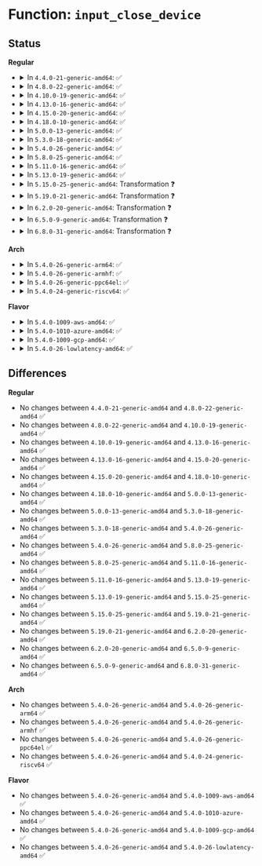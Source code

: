 # Function: <code>input_close_device</code>

## Status
<b>Regular</b>
<ul>
<li>
<details>
<summary>In <code>4.4.0-21-generic-amd64</code>: ✅</summary>

```c
void input_close_device(struct input_handle * handle)
```

```json
{
  "name": "input_close_device",
  "collision_type": "Unique Global",
  "inline_type": "No",
  "funcs": [
    {
      "addr": 18446744071585558544,
      "name": "input_close_device",
      "external": true,
      "loc": "drivers/input/input.c:647",
      "file": "drivers/input/input.c",
      "inline": "seen, unknown",
      "caller_inline": [],
      "caller_func": [
        "drivers/tty/sysrq.c:sysrq_disconnect",
        "drivers/tty/vt/keyboard.c:kbd_disconnect",
        "drivers/input/mousedev.c:mousedev_close_device",
        "drivers/input/mousedev.c:mousedev_cleanup",
        "drivers/input/evdev.c:evdev_cleanup",
        "drivers/input/evdev.c:evdev_release",
        "net/rfkill/input.c:rfkill_disconnect"
      ]
    }
  ],
  "symbols": [
    {
      "addr": 18446744071585558544,
      "name": "input_close_device",
      "section": ".text",
      "bind": "STB_GLOBAL",
      "size": 100
    }
  ]
}
```
</details>
</li>
<li>
<details>
<summary>In <code>4.8.0-22-generic-amd64</code>: ✅</summary>

```c
void input_close_device(struct input_handle * handle)
```

```json
{
  "name": "input_close_device",
  "collision_type": "Unique Global",
  "inline_type": "No",
  "funcs": [
    {
      "addr": 18446744071585952448,
      "name": "input_close_device",
      "external": true,
      "loc": "drivers/input/input.c:646",
      "file": "drivers/input/input.c",
      "inline": "seen, unknown",
      "caller_inline": [],
      "caller_func": [
        "drivers/tty/sysrq.c:sysrq_disconnect",
        "drivers/tty/vt/keyboard.c:kbd_disconnect",
        "drivers/input/mousedev.c:mousedev_cleanup",
        "drivers/input/mousedev.c:mousedev_close_device",
        "drivers/input/evdev.c:evdev_cleanup",
        "drivers/input/evdev.c:evdev_release",
        "net/rfkill/input.c:rfkill_disconnect"
      ]
    }
  ],
  "symbols": [
    {
      "addr": 18446744071585952448,
      "name": "input_close_device",
      "section": ".text",
      "bind": "STB_GLOBAL",
      "size": 100
    }
  ]
}
```
</details>
</li>
<li>
<details>
<summary>In <code>4.10.0-19-generic-amd64</code>: ✅</summary>

```c
void input_close_device(struct input_handle * handle)
```

```json
{
  "name": "input_close_device",
  "collision_type": "Unique Global",
  "inline_type": "No",
  "funcs": [
    {
      "addr": 18446744071586140848,
      "name": "input_close_device",
      "external": true,
      "loc": "drivers/input/input.c:646",
      "file": "drivers/input/input.c",
      "inline": "seen, unknown",
      "caller_inline": [],
      "caller_func": [
        "drivers/tty/sysrq.c:sysrq_disconnect",
        "drivers/tty/vt/keyboard.c:kbd_disconnect",
        "drivers/input/mousedev.c:mousedev_cleanup",
        "drivers/input/mousedev.c:mousedev_close_device",
        "drivers/input/evdev.c:evdev_cleanup",
        "drivers/input/evdev.c:evdev_release",
        "net/rfkill/input.c:rfkill_disconnect"
      ]
    }
  ],
  "symbols": [
    {
      "addr": 18446744071586140848,
      "name": "input_close_device",
      "section": ".text",
      "bind": "STB_GLOBAL",
      "size": 100
    }
  ]
}
```
</details>
</li>
<li>
<details>
<summary>In <code>4.13.0-16-generic-amd64</code>: ✅</summary>

```c
void input_close_device(struct input_handle * handle)
```

```json
{
  "name": "input_close_device",
  "collision_type": "Unique Global",
  "inline_type": "No",
  "funcs": [
    {
      "addr": 18446744071586229632,
      "name": "input_close_device",
      "external": true,
      "loc": "drivers/input/input.c:646",
      "file": "drivers/input/input.c",
      "inline": "seen, unknown",
      "caller_inline": [],
      "caller_func": [
        "drivers/tty/sysrq.c:sysrq_disconnect",
        "drivers/tty/vt/keyboard.c:kbd_disconnect",
        "drivers/input/mousedev.c:mousedev_cleanup",
        "drivers/input/mousedev.c:mousedev_close_device",
        "drivers/input/evdev.c:evdev_cleanup",
        "drivers/input/evdev.c:evdev_release",
        "net/rfkill/input.c:rfkill_disconnect"
      ]
    }
  ],
  "symbols": [
    {
      "addr": 18446744071586229632,
      "name": "input_close_device",
      "section": ".text",
      "bind": "STB_GLOBAL",
      "size": 100
    }
  ]
}
```
</details>
</li>
<li>
<details>
<summary>In <code>4.15.0-20-generic-amd64</code>: ✅</summary>

```c
void input_close_device(struct input_handle * handle)
```

```json
{
  "name": "input_close_device",
  "collision_type": "Unique Global",
  "inline_type": "No",
  "funcs": [
    {
      "addr": 18446744071586692960,
      "name": "input_close_device",
      "external": true,
      "loc": "drivers/input/input.c:646",
      "file": "drivers/input/input.c",
      "inline": "seen, unknown",
      "caller_inline": [],
      "caller_func": [
        "drivers/tty/sysrq.c:sysrq_disconnect",
        "drivers/tty/vt/keyboard.c:kbd_disconnect",
        "drivers/input/mousedev.c:mousedev_cleanup",
        "drivers/input/mousedev.c:mousedev_close_device",
        "drivers/input/evdev.c:evdev_cleanup",
        "drivers/input/evdev.c:evdev_release",
        "net/rfkill/input.c:rfkill_disconnect"
      ]
    }
  ],
  "symbols": [
    {
      "addr": 18446744071586692960,
      "name": "input_close_device",
      "section": ".text",
      "bind": "STB_GLOBAL",
      "size": 103
    }
  ]
}
```
</details>
</li>
<li>
<details>
<summary>In <code>4.18.0-10-generic-amd64</code>: ✅</summary>

```c
void input_close_device(struct input_handle * handle)
```

```json
{
  "name": "input_close_device",
  "collision_type": "Unique Global",
  "inline_type": "No",
  "funcs": [
    {
      "addr": 18446744071586959376,
      "name": "input_close_device",
      "external": true,
      "loc": "drivers/input/input.c:654",
      "file": "drivers/input/input.c",
      "inline": "seen, unknown",
      "caller_inline": [],
      "caller_func": [
        "drivers/tty/sysrq.c:sysrq_disconnect",
        "drivers/tty/vt/keyboard.c:kbd_disconnect",
        "drivers/input/mousedev.c:mousedev_cleanup",
        "drivers/input/mousedev.c:mousedev_close_device",
        "drivers/input/evdev.c:evdev_cleanup",
        "drivers/input/evdev.c:evdev_release",
        "net/rfkill/input.c:rfkill_disconnect"
      ]
    }
  ],
  "symbols": [
    {
      "addr": 18446744071586959376,
      "name": "input_close_device",
      "section": ".text",
      "bind": "STB_GLOBAL",
      "size": 118
    }
  ]
}
```
</details>
</li>
<li>
<details>
<summary>In <code>5.0.0-13-generic-amd64</code>: ✅</summary>

```c
void input_close_device(struct input_handle * handle)
```

```json
{
  "name": "input_close_device",
  "collision_type": "Unique Global",
  "inline_type": "No",
  "funcs": [
    {
      "addr": 18446744071587120240,
      "name": "input_close_device",
      "external": true,
      "loc": "drivers/input/input.c:654",
      "file": "drivers/input/input.c",
      "inline": "seen, unknown",
      "caller_inline": [],
      "caller_func": [
        "drivers/tty/sysrq.c:sysrq_disconnect",
        "drivers/tty/vt/keyboard.c:kbd_disconnect",
        "drivers/input/mousedev.c:mousedev_cleanup",
        "drivers/input/mousedev.c:mousedev_close_device",
        "drivers/input/evdev.c:evdev_cleanup",
        "drivers/input/evdev.c:evdev_release",
        "net/rfkill/input.c:rfkill_disconnect"
      ]
    }
  ],
  "symbols": [
    {
      "addr": 18446744071587120240,
      "name": "input_close_device",
      "section": ".text",
      "bind": "STB_GLOBAL",
      "size": 118
    }
  ]
}
```
</details>
</li>
<li>
<details>
<summary>In <code>5.3.0-18-generic-amd64</code>: ✅</summary>

```c
void input_close_device(struct input_handle * handle)
```

```json
{
  "name": "input_close_device",
  "collision_type": "Unique Global",
  "inline_type": "No",
  "funcs": [
    {
      "addr": 18446744071587385008,
      "name": "input_close_device",
      "external": true,
      "loc": "drivers/input/input.c:650",
      "file": "drivers/input/input.c",
      "inline": "seen, unknown",
      "caller_inline": [],
      "caller_func": [
        "drivers/tty/sysrq.c:sysrq_disconnect",
        "drivers/tty/vt/keyboard.c:kbd_disconnect",
        "drivers/input/mousedev.c:mousedev_cleanup",
        "drivers/input/mousedev.c:mousedev_close_device",
        "drivers/input/evdev.c:evdev_cleanup",
        "drivers/input/evdev.c:evdev_release",
        "net/rfkill/input.c:rfkill_disconnect"
      ]
    }
  ],
  "symbols": [
    {
      "addr": 18446744071587385008,
      "name": "input_close_device",
      "section": ".text",
      "bind": "STB_GLOBAL",
      "size": 118
    }
  ]
}
```
</details>
</li>
<li>
<details>
<summary>In <code>5.4.0-26-generic-amd64</code>: ✅</summary>

```c
void input_close_device(struct input_handle * handle)
```

```json
{
  "name": "input_close_device",
  "collision_type": "Unique Global",
  "inline_type": "No",
  "funcs": [
    {
      "addr": 18446744071587587008,
      "name": "input_close_device",
      "external": true,
      "loc": "drivers/input/input.c:670",
      "file": "drivers/input/input.c",
      "inline": "seen, unknown",
      "caller_inline": [],
      "caller_func": [
        "drivers/tty/sysrq.c:sysrq_disconnect",
        "drivers/tty/vt/keyboard.c:kbd_disconnect",
        "drivers/input/mousedev.c:mousedev_cleanup",
        "drivers/input/mousedev.c:mousedev_close_device",
        "drivers/input/evdev.c:evdev_cleanup",
        "drivers/input/evdev.c:evdev_release",
        "net/rfkill/input.c:rfkill_disconnect"
      ]
    }
  ],
  "symbols": [
    {
      "addr": 18446744071587587008,
      "name": "input_close_device",
      "section": ".text",
      "bind": "STB_GLOBAL",
      "size": 136
    }
  ]
}
```
</details>
</li>
<li>
<details>
<summary>In <code>5.8.0-25-generic-amd64</code>: ✅</summary>

```c
void input_close_device(struct input_handle * handle)
```

```json
{
  "name": "input_close_device",
  "collision_type": "Unique Global",
  "inline_type": "No",
  "funcs": [
    {
      "addr": 18446744071588448080,
      "name": "input_close_device",
      "external": true,
      "loc": "drivers/input/input.c:670",
      "file": "drivers/input/input.c",
      "inline": "seen, unknown",
      "caller_inline": [],
      "caller_func": [
        "drivers/tty/sysrq.c:sysrq_disconnect",
        "drivers/tty/vt/keyboard.c:kbd_disconnect",
        "drivers/input/mousedev.c:mousedev_disconnect",
        "drivers/input/mousedev.c:mousedev_cleanup",
        "drivers/input/mousedev.c:mixdev_close_devices",
        "drivers/input/evdev.c:evdev_cleanup",
        "drivers/input/evdev.c:evdev_release",
        "net/rfkill/input.c:rfkill_disconnect"
      ]
    }
  ],
  "symbols": [
    {
      "addr": 18446744071588448080,
      "name": "input_close_device",
      "section": ".text",
      "bind": "STB_GLOBAL",
      "size": 136
    }
  ]
}
```
</details>
</li>
<li>
<details>
<summary>In <code>5.11.0-16-generic-amd64</code>: ✅</summary>

```c
void input_close_device(struct input_handle * handle)
```

```json
{
  "name": "input_close_device",
  "collision_type": "Unique Global",
  "inline_type": "No",
  "funcs": [
    {
      "addr": 18446744071588478064,
      "name": "input_close_device",
      "external": true,
      "loc": "drivers/input/input.c:675",
      "file": "drivers/input/input.c",
      "inline": "seen, unknown",
      "caller_inline": [],
      "caller_func": [
        "drivers/tty/sysrq.c:sysrq_disconnect",
        "drivers/tty/vt/keyboard.c:kbd_disconnect",
        "drivers/input/mousedev.c:mousedev_disconnect",
        "drivers/input/mousedev.c:mousedev_cleanup",
        "drivers/input/mousedev.c:mixdev_close_devices",
        "drivers/input/evdev.c:evdev_cleanup",
        "drivers/input/evdev.c:evdev_release",
        "net/rfkill/input.c:rfkill_disconnect"
      ]
    }
  ],
  "symbols": [
    {
      "addr": 18446744071588478064,
      "name": "input_close_device",
      "section": ".text",
      "bind": "STB_GLOBAL",
      "size": 153
    }
  ]
}
```
</details>
</li>
<li>
<details>
<summary>In <code>5.13.0-19-generic-amd64</code>: ✅</summary>

```c
void input_close_device(struct input_handle * handle)
```

```json
{
  "name": "input_close_device",
  "collision_type": "Unique Global",
  "inline_type": "No",
  "funcs": [
    {
      "addr": 18446744071588360176,
      "name": "input_close_device",
      "external": true,
      "loc": "drivers/input/input.c:675",
      "file": "drivers/input/input.c",
      "inline": "seen, unknown",
      "caller_inline": [],
      "caller_func": [
        "drivers/tty/sysrq.c:sysrq_disconnect",
        "drivers/tty/vt/keyboard.c:kbd_disconnect",
        "drivers/input/mousedev.c:mousedev_disconnect",
        "drivers/input/mousedev.c:mousedev_cleanup",
        "drivers/input/mousedev.c:mixdev_close_devices",
        "drivers/input/evdev.c:evdev_cleanup",
        "drivers/input/evdev.c:evdev_release",
        "net/rfkill/input.c:rfkill_disconnect"
      ]
    }
  ],
  "symbols": [
    {
      "addr": 18446744071588360176,
      "name": "input_close_device",
      "section": ".text",
      "bind": "STB_GLOBAL",
      "size": 153
    }
  ]
}
```
</details>
</li>
<li>
<details>
<summary>In <code>5.15.0-25-generic-amd64</code>: Transformation ❓</summary>

```c
void input_close_device(struct input_handle * handle)
```

```json
{
  "name": "input_close_device",
  "collision_type": "Unique Global",
  "inline_type": "No",
  "funcs": [
    {
      "addr": 0,
      "name": "input_close_device",
      "external": true,
      "loc": "drivers/input/input.c:675",
      "file": "drivers/input/input.c",
      "inline": "seen, unknown",
      "caller_inline": [],
      "caller_func": [
        "drivers/tty/sysrq.c:sysrq_disconnect",
        "drivers/tty/vt/keyboard.c:kbd_disconnect",
        "drivers/input/mousedev.c:mousedev_cleanup",
        "drivers/input/mousedev.c:mousedev_close_device",
        "drivers/input/evdev.c:evdev_cleanup",
        "drivers/input/evdev.c:evdev_release",
        "net/rfkill/input.c:rfkill_disconnect"
      ]
    }
  ],
  "symbols": [
    {
      "addr": 18446744071592620198,
      "name": "input_close_device.cold",
      "section": ".text",
      "bind": "STB_LOCAL",
      "size": 21
    },
    {
      "addr": 18446744071589025664,
      "name": "input_close_device",
      "section": ".text",
      "bind": "STB_GLOBAL",
      "size": 158
    }
  ]
}
```
</details>
</li>
<li>
<details>
<summary>In <code>5.19.0-21-generic-amd64</code>: Transformation ❓</summary>

```c
void input_close_device(struct input_handle * handle)
```

```json
{
  "name": "input_close_device",
  "collision_type": "Unique Global",
  "inline_type": "No",
  "funcs": [
    {
      "addr": 0,
      "name": "input_close_device",
      "external": true,
      "loc": "drivers/input/input.c:722",
      "file": "drivers/input/input.c",
      "inline": "seen, unknown",
      "caller_inline": [],
      "caller_func": [
        "drivers/tty/sysrq.c:sysrq_disconnect",
        "drivers/tty/vt/keyboard.c:kbd_disconnect",
        "drivers/input/mousedev.c:mousedev_cleanup",
        "drivers/input/mousedev.c:mousedev_close_device",
        "drivers/input/evdev.c:evdev_cleanup",
        "drivers/input/evdev.c:evdev_release",
        "net/rfkill/input.c:rfkill_disconnect"
      ]
    }
  ],
  "symbols": [
    {
      "addr": 18446744071594503698,
      "name": "input_close_device.cold",
      "section": ".text",
      "bind": "STB_LOCAL",
      "size": 21
    },
    {
      "addr": 18446744071590466000,
      "name": "input_close_device",
      "section": ".text",
      "bind": "STB_GLOBAL",
      "size": 168
    }
  ]
}
```
</details>
</li>
<li>
<details>
<summary>In <code>6.2.0-20-generic-amd64</code>: Transformation ❓</summary>

```c
void input_close_device(struct input_handle * handle)
```

```json
{
  "name": "input_close_device",
  "collision_type": "Unique Global",
  "inline_type": "No",
  "funcs": [
    {
      "addr": 0,
      "name": "input_close_device",
      "external": true,
      "loc": "drivers/input/input.c:697",
      "file": "drivers/input/input.c",
      "inline": "seen, unknown",
      "caller_inline": [],
      "caller_func": [
        "drivers/tty/sysrq.c:sysrq_disconnect",
        "drivers/tty/vt/keyboard.c:kbd_disconnect",
        "drivers/input/mousedev.c:mousedev_cleanup",
        "drivers/input/mousedev.c:mousedev_close_device",
        "drivers/input/evdev.c:evdev_cleanup",
        "drivers/input/evdev.c:evdev_release",
        "net/rfkill/input.c:rfkill_disconnect"
      ]
    }
  ],
  "symbols": [
    {
      "addr": 18446744071596304043,
      "name": "input_close_device.cold",
      "section": ".text",
      "bind": "STB_LOCAL",
      "size": 21
    },
    {
      "addr": 18446744071592109088,
      "name": "input_close_device",
      "section": ".text",
      "bind": "STB_GLOBAL",
      "size": 168
    }
  ]
}
```
</details>
</li>
<li>
<details>
<summary>In <code>6.5.0-9-generic-amd64</code>: Transformation ❓</summary>

```c
void input_close_device(struct input_handle * handle)
```

```json
{
  "name": "input_close_device",
  "collision_type": "Unique Global",
  "inline_type": "No",
  "funcs": [
    {
      "addr": 0,
      "name": "input_close_device",
      "external": true,
      "loc": "drivers/input/input.c:700",
      "file": "drivers/input/input.c",
      "inline": "seen, unknown",
      "caller_inline": [],
      "caller_func": [
        "drivers/tty/sysrq.c:sysrq_disconnect",
        "drivers/tty/vt/keyboard.c:kbd_disconnect",
        "drivers/input/mousedev.c:mousedev_cleanup",
        "drivers/input/mousedev.c:mousedev_close_device",
        "drivers/input/evdev.c:evdev_cleanup",
        "drivers/input/evdev.c:evdev_release",
        "net/rfkill/input.c:rfkill_disconnect"
      ]
    }
  ],
  "symbols": [
    {
      "addr": 18446744071596833458,
      "name": "input_close_device.cold",
      "section": ".text",
      "bind": "STB_LOCAL",
      "size": 21
    },
    {
      "addr": 18446744071592532832,
      "name": "input_close_device",
      "section": ".text",
      "bind": "STB_GLOBAL",
      "size": 168
    }
  ]
}
```
</details>
</li>
<li>
<details>
<summary>In <code>6.8.0-31-generic-amd64</code>: Transformation ❓</summary>

```c
void input_close_device(struct input_handle * handle)
```

```json
{
  "name": "input_close_device",
  "collision_type": "Unique Global",
  "inline_type": "No",
  "funcs": [
    {
      "addr": 0,
      "name": "input_close_device",
      "external": true,
      "loc": "drivers/input/input.c:700",
      "file": "drivers/input/input.c",
      "inline": "seen, unknown",
      "caller_inline": [],
      "caller_func": [
        "drivers/tty/sysrq.c:sysrq_disconnect",
        "drivers/tty/vt/keyboard.c:kbd_disconnect",
        "drivers/input/mousedev.c:mousedev_cleanup",
        "drivers/input/mousedev.c:mousedev_close_device",
        "drivers/input/evdev.c:evdev_cleanup",
        "drivers/input/evdev.c:evdev_release",
        "net/rfkill/input.c:rfkill_disconnect"
      ]
    }
  ],
  "symbols": [
    {
      "addr": 18446744071597757491,
      "name": "input_close_device.cold",
      "section": ".text",
      "bind": "STB_LOCAL",
      "size": 21
    },
    {
      "addr": 18446744071593277312,
      "name": "input_close_device",
      "section": ".text",
      "bind": "STB_GLOBAL",
      "size": 168
    }
  ]
}
```
</details>
</li>
</ul>
<b>Arch</b>
<ul>
<li>
<details>
<summary>In <code>5.4.0-26-generic-arm64</code>: ✅</summary>

```c
void input_close_device(struct input_handle * handle)
```

```json
{
  "name": "input_close_device",
  "collision_type": "Unique Global",
  "inline_type": "No",
  "funcs": [
    {
      "addr": 18446603336500728904,
      "name": "input_close_device",
      "external": true,
      "loc": "drivers/input/input.c:670",
      "file": "drivers/input/input.c",
      "inline": "seen, unknown",
      "caller_inline": [],
      "caller_func": [
        "drivers/tty/sysrq.c:sysrq_disconnect",
        "drivers/tty/vt/keyboard.c:kbd_disconnect",
        "drivers/input/mousedev.c:mousedev_cleanup",
        "drivers/input/mousedev.c:mousedev_close_device",
        "drivers/input/evdev.c:evdev_cleanup",
        "drivers/input/evdev.c:evdev_release",
        "net/rfkill/input.c:rfkill_disconnect"
      ]
    }
  ],
  "symbols": [
    {
      "addr": 18446603336500728904,
      "name": "input_close_device",
      "section": ".text",
      "bind": "STB_GLOBAL",
      "size": 164
    }
  ]
}
```
</details>
</li>
<li>
<details>
<summary>In <code>5.4.0-26-generic-armhf</code>: ✅</summary>

```c
void input_close_device(struct input_handle * handle)
```

```json
{
  "name": "input_close_device",
  "collision_type": "Unique Global",
  "inline_type": "No",
  "funcs": [
    {
      "addr": 3233251416,
      "name": "input_close_device",
      "external": true,
      "loc": "drivers/input/input.c:670",
      "file": "drivers/input/input.c",
      "inline": "seen, unknown",
      "caller_inline": [],
      "caller_func": [
        "drivers/tty/sysrq.c:sysrq_disconnect",
        "drivers/tty/vt/keyboard.c:kbd_disconnect",
        "drivers/input/mousedev.c:mousedev_cleanup",
        "drivers/input/mousedev.c:mousedev_close_device",
        "drivers/input/evdev.c:evdev_cleanup",
        "drivers/input/evdev.c:evdev_release",
        "net/rfkill/input.c:rfkill_disconnect"
      ]
    }
  ],
  "symbols": [
    {
      "addr": 3233251416,
      "name": "input_close_device",
      "section": ".text",
      "bind": "STB_GLOBAL",
      "size": 144
    }
  ]
}
```
</details>
</li>
<li>
<details>
<summary>In <code>5.4.0-26-generic-ppc64el</code>: ✅</summary>

```c
void input_close_device(struct input_handle * handle)
```

```json
{
  "name": "input_close_device",
  "collision_type": "Unique Global",
  "inline_type": "No",
  "funcs": [
    {
      "addr": 13835058055294174704,
      "name": "input_close_device",
      "external": true,
      "loc": "drivers/input/input.c:670",
      "file": "drivers/input/input.c",
      "inline": "seen, unknown",
      "caller_inline": [],
      "caller_func": [
        "drivers/tty/sysrq.c:sysrq_disconnect",
        "drivers/tty/vt/keyboard.c:kbd_disconnect",
        "drivers/input/mousedev.c:mousedev_cleanup",
        "drivers/input/mousedev.c:mousedev_close_device",
        "drivers/input/evdev.c:evdev_cleanup",
        "drivers/input/evdev.c:evdev_release",
        "net/rfkill/input.c:rfkill_disconnect"
      ]
    }
  ],
  "symbols": [
    {
      "addr": 13835058055294174704,
      "name": "input_close_device",
      "section": ".text",
      "bind": "STB_GLOBAL",
      "size": 256
    }
  ]
}
```
</details>
</li>
<li>
<details>
<summary>In <code>5.4.0-24-generic-riscv64</code>: ✅</summary>

```c
void input_close_device(struct input_handle * handle)
```

```json
{
  "name": "input_close_device",
  "collision_type": "Unique Global",
  "inline_type": "No",
  "funcs": [
    {
      "addr": 18446743936277574074,
      "name": "input_close_device",
      "external": true,
      "loc": "drivers/input/input.c:670",
      "file": "drivers/input/input.c",
      "inline": "seen, unknown",
      "caller_inline": [],
      "caller_func": [
        "drivers/tty/sysrq.c:sysrq_disconnect",
        "drivers/tty/vt/keyboard.c:kbd_disconnect",
        "drivers/input/mousedev.c:mousedev_cleanup",
        "drivers/input/mousedev.c:mousedev_close_device",
        "drivers/input/evdev.c:evdev_cleanup",
        "drivers/input/evdev.c:evdev_release",
        "net/rfkill/input.c:rfkill_disconnect"
      ]
    }
  ],
  "symbols": [
    {
      "addr": 18446743936277574074,
      "name": "input_close_device",
      "section": ".text",
      "bind": "STB_GLOBAL",
      "size": 136
    }
  ]
}
```
</details>
</li>
</ul>
<b>Flavor</b>
<ul>
<li>
<details>
<summary>In <code>5.4.0-1009-aws-amd64</code>: ✅</summary>

```c
void input_close_device(struct input_handle * handle)
```

```json
{
  "name": "input_close_device",
  "collision_type": "Unique Global",
  "inline_type": "No",
  "funcs": [
    {
      "addr": 18446744071587279824,
      "name": "input_close_device",
      "external": true,
      "loc": "drivers/input/input.c:670",
      "file": "drivers/input/input.c",
      "inline": "seen, unknown",
      "caller_inline": [],
      "caller_func": [
        "drivers/tty/sysrq.c:sysrq_disconnect",
        "drivers/tty/vt/keyboard.c:kbd_disconnect",
        "drivers/input/mousedev.c:mousedev_cleanup",
        "drivers/input/mousedev.c:mousedev_close_device",
        "drivers/input/evdev.c:evdev_cleanup",
        "drivers/input/evdev.c:evdev_release",
        "net/rfkill/input.c:rfkill_disconnect"
      ]
    }
  ],
  "symbols": [
    {
      "addr": 18446744071587279824,
      "name": "input_close_device",
      "section": ".text",
      "bind": "STB_GLOBAL",
      "size": 136
    }
  ]
}
```
</details>
</li>
<li>
<details>
<summary>In <code>5.4.0-1010-azure-amd64</code>: ✅</summary>

```c
void input_close_device(struct input_handle * handle)
```

```json
{
  "name": "input_close_device",
  "collision_type": "Unique Global",
  "inline_type": "No",
  "funcs": [
    {
      "addr": 18446744071587048256,
      "name": "input_close_device",
      "external": true,
      "loc": "drivers/input/input.c:670",
      "file": "drivers/input/input.c",
      "inline": "seen, unknown",
      "caller_inline": [],
      "caller_func": [
        "drivers/tty/sysrq.c:sysrq_disconnect",
        "drivers/tty/vt/keyboard.c:kbd_disconnect",
        "drivers/input/mousedev.c:mousedev_cleanup",
        "drivers/input/mousedev.c:mousedev_close_device",
        "drivers/input/evdev.c:evdev_cleanup",
        "drivers/input/evdev.c:evdev_release",
        "net/rfkill/input.c:rfkill_disconnect"
      ]
    }
  ],
  "symbols": [
    {
      "addr": 18446744071587048256,
      "name": "input_close_device",
      "section": ".text",
      "bind": "STB_GLOBAL",
      "size": 136
    }
  ]
}
```
</details>
</li>
<li>
<details>
<summary>In <code>5.4.0-1009-gcp-amd64</code>: ✅</summary>

```c
void input_close_device(struct input_handle * handle)
```

```json
{
  "name": "input_close_device",
  "collision_type": "Unique Global",
  "inline_type": "No",
  "funcs": [
    {
      "addr": 18446744071587538256,
      "name": "input_close_device",
      "external": true,
      "loc": "drivers/input/input.c:670",
      "file": "drivers/input/input.c",
      "inline": "seen, unknown",
      "caller_inline": [],
      "caller_func": [
        "drivers/tty/sysrq.c:sysrq_disconnect",
        "drivers/tty/vt/keyboard.c:kbd_disconnect",
        "drivers/input/mousedev.c:mousedev_cleanup",
        "drivers/input/mousedev.c:mousedev_close_device",
        "drivers/input/evdev.c:evdev_cleanup",
        "drivers/input/evdev.c:evdev_release",
        "net/rfkill/input.c:rfkill_disconnect"
      ]
    }
  ],
  "symbols": [
    {
      "addr": 18446744071587538256,
      "name": "input_close_device",
      "section": ".text",
      "bind": "STB_GLOBAL",
      "size": 136
    }
  ]
}
```
</details>
</li>
<li>
<details>
<summary>In <code>5.4.0-26-lowlatency-amd64</code>: ✅</summary>

```c
void input_close_device(struct input_handle * handle)
```

```json
{
  "name": "input_close_device",
  "collision_type": "Unique Global",
  "inline_type": "No",
  "funcs": [
    {
      "addr": 18446744071587649312,
      "name": "input_close_device",
      "external": true,
      "loc": "drivers/input/input.c:670",
      "file": "drivers/input/input.c",
      "inline": "seen, unknown",
      "caller_inline": [],
      "caller_func": [
        "drivers/tty/sysrq.c:sysrq_disconnect",
        "drivers/tty/vt/keyboard.c:kbd_disconnect",
        "drivers/input/mousedev.c:mousedev_cleanup",
        "drivers/input/mousedev.c:mousedev_close_device",
        "drivers/input/evdev.c:evdev_cleanup",
        "drivers/input/evdev.c:evdev_release",
        "net/rfkill/input.c:rfkill_disconnect"
      ]
    }
  ],
  "symbols": [
    {
      "addr": 18446744071587649312,
      "name": "input_close_device",
      "section": ".text",
      "bind": "STB_GLOBAL",
      "size": 136
    }
  ]
}
```
</details>
</li>
</ul>

## Differences
<b>Regular</b>
<ul>
<li>
No changes between <code>4.4.0-21-generic-amd64</code> and <code>4.8.0-22-generic-amd64</code> ✅
</li>
<li>
No changes between <code>4.8.0-22-generic-amd64</code> and <code>4.10.0-19-generic-amd64</code> ✅
</li>
<li>
No changes between <code>4.10.0-19-generic-amd64</code> and <code>4.13.0-16-generic-amd64</code> ✅
</li>
<li>
No changes between <code>4.13.0-16-generic-amd64</code> and <code>4.15.0-20-generic-amd64</code> ✅
</li>
<li>
No changes between <code>4.15.0-20-generic-amd64</code> and <code>4.18.0-10-generic-amd64</code> ✅
</li>
<li>
No changes between <code>4.18.0-10-generic-amd64</code> and <code>5.0.0-13-generic-amd64</code> ✅
</li>
<li>
No changes between <code>5.0.0-13-generic-amd64</code> and <code>5.3.0-18-generic-amd64</code> ✅
</li>
<li>
No changes between <code>5.3.0-18-generic-amd64</code> and <code>5.4.0-26-generic-amd64</code> ✅
</li>
<li>
No changes between <code>5.4.0-26-generic-amd64</code> and <code>5.8.0-25-generic-amd64</code> ✅
</li>
<li>
No changes between <code>5.8.0-25-generic-amd64</code> and <code>5.11.0-16-generic-amd64</code> ✅
</li>
<li>
No changes between <code>5.11.0-16-generic-amd64</code> and <code>5.13.0-19-generic-amd64</code> ✅
</li>
<li>
No changes between <code>5.13.0-19-generic-amd64</code> and <code>5.15.0-25-generic-amd64</code> ✅
</li>
<li>
No changes between <code>5.15.0-25-generic-amd64</code> and <code>5.19.0-21-generic-amd64</code> ✅
</li>
<li>
No changes between <code>5.19.0-21-generic-amd64</code> and <code>6.2.0-20-generic-amd64</code> ✅
</li>
<li>
No changes between <code>6.2.0-20-generic-amd64</code> and <code>6.5.0-9-generic-amd64</code> ✅
</li>
<li>
No changes between <code>6.5.0-9-generic-amd64</code> and <code>6.8.0-31-generic-amd64</code> ✅
</li>
</ul>
<b>Arch</b>
<ul>
<li>
No changes between <code>5.4.0-26-generic-amd64</code> and <code>5.4.0-26-generic-arm64</code> ✅
</li>
<li>
No changes between <code>5.4.0-26-generic-amd64</code> and <code>5.4.0-26-generic-armhf</code> ✅
</li>
<li>
No changes between <code>5.4.0-26-generic-amd64</code> and <code>5.4.0-26-generic-ppc64el</code> ✅
</li>
<li>
No changes between <code>5.4.0-26-generic-amd64</code> and <code>5.4.0-24-generic-riscv64</code> ✅
</li>
</ul>
<b>Flavor</b>
<ul>
<li>
No changes between <code>5.4.0-26-generic-amd64</code> and <code>5.4.0-1009-aws-amd64</code> ✅
</li>
<li>
No changes between <code>5.4.0-26-generic-amd64</code> and <code>5.4.0-1010-azure-amd64</code> ✅
</li>
<li>
No changes between <code>5.4.0-26-generic-amd64</code> and <code>5.4.0-1009-gcp-amd64</code> ✅
</li>
<li>
No changes between <code>5.4.0-26-generic-amd64</code> and <code>5.4.0-26-lowlatency-amd64</code> ✅
</li>
</ul>

